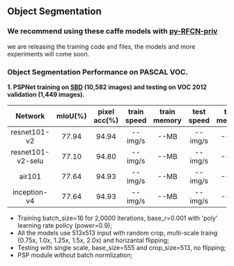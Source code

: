 ## Object Segmentation

### We recommend using these caffe models with [py-RFCN-priv](https://github.com/soeaver/py-RFCN-priv)
we are releasing the training code and files, the models and more experiments will come soon.

### Object Segmentation Performance on PASCAL VOC.
**1. PSPNet training on [SBD](http://home.bharathh.info/pubs/pdfs/BharathICCV2011.pdf) (10,582 images) and testing on VOC 2012 validation (1,449 images).**

 Network|mIoU(%)|pixel acc(%)|train speed|train memory|test speed|test memory
 :---:|:---:|:---:|:---:|:---:|:---:|:---:
 resnet101-v2| 77.94 | 94.94 | -- img/s | --MB | -- img/s | --MB
 resnet101-v2-selu| 77.10 | 94.80 | -- img/s | --MB | -- img/s | --MB
 air101| 77.64 | 94.93 | -- img/s | --MB | -- img/s | --MB
 inception-v4| 77.64 | 94.93 | -- img/s | --MB | -- img/s | --MB
 - Training batch_size=16 for 2,0000 iterations, base_r=0.001 with 'poly' learning rate policy (power=0.9);
 - All the models use 513x513 input with random crop, multi-scale traing (0.75x, 1.0x, 1.25x, 1.5x, 2.0x) and horizantal flipping;
 - Testing with single scale, base_size=555 and crop_size=513, no flipping;
 - PSP module without batch normlization;

